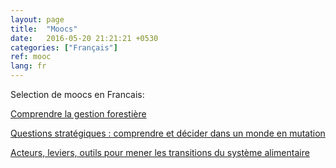 ```yaml
---
layout: page
title:  "Moocs"
date:   2016-05-20 21:21:21 +0530
categories: ["Français"]
ref: mooc
lang: fr
---
```



Selection de moocs en Francais: 

[Comprendre la gestion forestière](https://www.fun-mooc.fr/fr/cours/comprendre-la-gestion-forestiere/)

[Questions stratégiques : comprendre et décider dans un monde en mutation](https://www.fun-mooc.fr/fr/cours/questions-strategiques-comprendre-et-decider-dans-un-monde-en-mutation/)

[Acteurs, leviers, outils pour mener les transitions du système alimentaire](https://www.fun-mooc.fr/fr/cours/acteurs-leviers-outils-pour-mener-les-transitions-du-systeme-alimentaire/)
